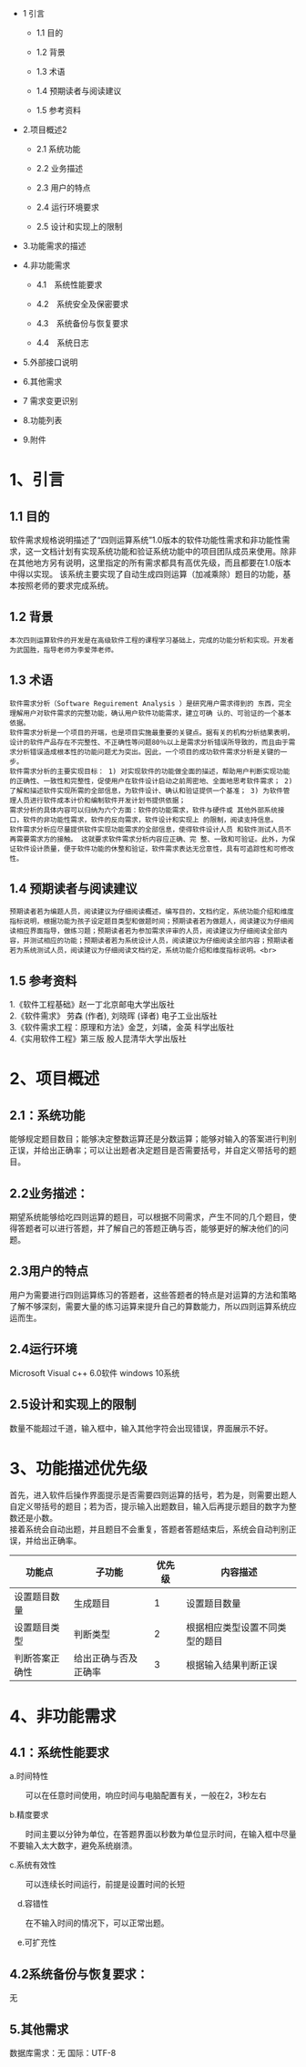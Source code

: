 * 1 引言

  * 1.1  目的 

  * 1.2  背景 

  * 1.3  术语 

  * 1.4  预期读者与阅读建议 

  * 1.5  参考资料 

* 2.项目概述2

   * 2.1  系统功能 

  * 2.2  业务描述 

  * 2.3  用户的特点 

  * 2.4  运行环境要求 

  * 2.5  设计和实现上的限制 

* 3.功能需求的描述

* 4.非功能需求

  * 4.1　系统性能要求 

  * 4.2　系统安全及保密要求 

  * 4.3　系统备份与恢复要求 

  * 4.4　系统日志 

* 5.外部接口说明

* 6.其他需求

* 7 需求变更识别

* 8.功能列表

* 9.附件

1、引言
======

1.1 目的
-------

  软件需求规格说明描述了“四则运算系统”1.0版本的软件功能性需求和非功能性需求，这一文档计划有实现系统功能和验证系统功能中的项目团队成员来使用。除非在其他地方另有说明，这里指定的所有需求都具有高优先级，而且都要在1.0版本中得以实现。
  该系统主要实现了自动生成四则运算（加减乘除）题目的功能，基本按照老师的要求完成系统。

1.2 背景
-------
    本次四则运算软件的开发是在高级软件工程的课程学习基础上，完成的功能分析和实现。开发者为武国胜，指导老师为李爱萍老师。
1.3 术语
-------
    软件需求分析（Software Reguirement Analysis ）是研究用户需求得到的 东西，完全理解用户对软件需求的完整功能，确认用户软件功能需求，建立可确 认的、可验证的一个基本依据。
    软件需求分析是一个项目的开端，也是项目实施最重要的关键点。据有关的机构分析结果表明，设计的软件产品存在不完整性、不正确性等问题80％以上是需求分析错误所导致的，而且由于需求分析错误造成根本性的功能问题尤为突出。因此，一个项目的成功软件需求分析是关键的一步。
    软件需求分析的主要实现目标： 1) 对实现软件的功能做全面的描述，帮助用户判断实现功能的正确性、一致性和完整性，促使用户在软件设计启动之前周密地、全面地思考软件需求； 2) 了解和描述软件实现所需的全部信息，为软件设计、确认和验证提供一个基准； 3) 为软件管理人员进行软件成本计价和编制软件开发计划书提供依据；
    需求分析的具体内容可以归纳为六个方面：软件的功能需求，软件与硬件或 其他外部系统接口，软件的非功能性需求，软件的反向需求，软件设计和实现上 的限制，阅读支持信息。
    软件需求分析应尽量提供软件实现功能需求的全部信息，使得软件设计人员 和软件测试人员不再需要需求方的接触。 这就要求软件需求分析内容应正确、完 整、一致和可验证。此外，为保证软件设计质量，便于软件功能的休整和验证，软件需求表达无岔意性，具有可追踪性和可修改性。

1.4 预期读者与阅读建议
-------
    预期读者若为编题人员，阅读建议为仔细阅读概述，编写目的，文档约定，系统功能介绍和维度指标说明，根据功能为孩子设定题目类型和做题时间；预期读者若为做题人，阅读建议为仔细阅读相应界面指导，做练习题；预期读者若为参加需求评审的人员，阅读建议为仔细阅读全部内容，并测试相应的功能；预期读者若为系统设计人员，阅读建议为仔细阅读全部内容；预期读者若为系统测试人员，阅读建议为仔细阅读文档约定，系统功能介绍和维度指标说明。<br>
1.5 参考资料
-------

  1.《软件工程基础》赵一丁北京邮电大学出版社 <br>
  2.《软件需求》 劳森 (作者), 刘晓晖 (译者) 电子工业出版社<br>
  3.《软件需求工程：原理和方法》金芝，刘璘，金英 科学出版社<br>
  4.《实用软件工程》第三版 殷人昆清华大学出版社<br>
  
2、项目概述
==========
2.1：系统功能
-----------

  能够规定题目数目；能够决定整数运算还是分数运算；能够对输入的答案进行判别正误，并给出正确率；可以让出题者决定题目是否需要括号，并自定义带括号的题目。<br>

2.2业务描述：
-----------

  期望系统能够给吃四则运算的题目，可以根据不同需求，产生不同的几个题目，使得答题者可以进行答题，并了解自己的答题正确与否，能够更好的解决他们的问题。<br>

2.3用户的特点
-----------

  用户为需要进行四则运算练习的答题者，这些答题者的特点是对运算的方法和策略了解不够深刻，需要大量的练习运算来提升自己的算数能力，所以四则运算系统应运而生。<br>

2.4运行环境
----------

  Microsoft Visual c++ 6.0软件 windows 10系统<br>

2.5设计和实现上的限制
------------

  数量不能超过千道，输入框中，输入其他字符会出现错误，界面展示不好。<br>
  
3、功能描述优先级
===========

  首先，进入软件后操作界面提示是否需要四则运算的括号，若为是，则需要出题人自定义带括号的题目；若为否，提示输入出题数目，输入后再提示题目的数字为整数还是小数。<br>
  接着系统会自动出题，并且题目不会重复，答题者答题结束后，系统会自动判别正误，并给出正确率。


| 功能点 | 子功能  | 优先级 | 内容描述 |
------- | -------- | -------- | -------- |
| 设置题目数量 | 生成题目 | 1 | 设置题目数量 |
| 设置题目类型 | 判断类型 | 2 | 根据相应类型设置不同类型的题目 | 
| 判断答案正确性 | 给出正确与否及正确率 | 3 |根据输入结果判断正误 |


4、非功能需求
============

4.1：系统性能要求
-------------

 a.时间特性

　　可以在任意时间使用，响应时间与电脑配置有关，一般在2，3秒左右

 b.精度要求

　　时间主要以分钟为单位，在答题界面以秒数为单位显示时间，在输入框中尽量不要输入太大数字，避免系统崩溃。

 c.系统有效性

　　可以连续长时间运行，前提是设置时间的长短

　d.容错性

　　在不输入时间的情况下，可以正常出题。

　e.可扩充性

4.2系统备份与恢复要求：
------------
无

5.其他需求
------------
数据库需求：无
国际：UTF-8
